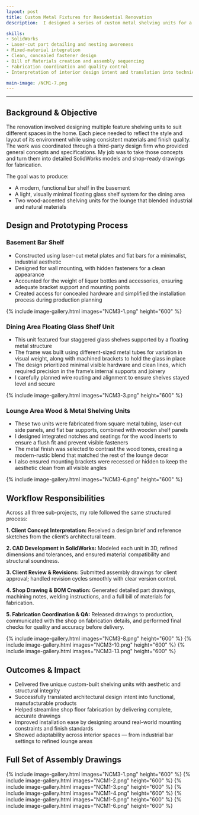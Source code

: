 ```yaml
---
layout: post
title: Custom Metal Fixtures for Residential Renovation
description:  I designed a series of custom metal shelving units for a residential renovation, including a basement bar shelf, a floating glass shelf system in the dining area, and two shelving units in the lounge. Each piece was developed to match the interior design vision while remaining fully functional and practical for fabrication and installation. I handled the complete design workflow — from interpreting client concepts to creating shop drawings, coordinating revisions, and overseeing production.

skills: 
- SolidWorks
- Laser-cut part detailing and nesting awareness
- Mixed-material integration
- Clean, concealed fastener design
- Bill of Materials creation and assembly sequencing
- Fabrication coordination and quality control
- Interpretation of interior design intent and translation into technical drawings

main-image: /NCM1-7.png
---
```


---
## Background & Objective
The renovation involved designing multiple feature shelving units to suit different spaces in the home. Each piece needed to reflect the style and layout of its environment while using consistent materials and finish quality. The work was coordinated through a third-party design firm who provided general concepts and specifications. My job was to take those concepts and turn them into detailed SolidWorks models and shop-ready drawings for fabrication.

The goal was to produce:

- A modern, functional bar shelf in the basement
- A light, visually minimal floating glass shelf system for the dining area
- Two wood-accented shelving units for the lounge that blended industrial and natural materials

## Design and Prototyping Process
### Basement Bar Shelf
- Constructed using laser-cut metal plates and flat bars for a minimalist, industrial aesthetic
- Designed for wall mounting, with hidden fasteners for a clean appearance
- Accounted for the weight of liquor bottles and accessories, ensuring adequate bracket support and mounting points
- Created access for concealed hardware and simplified the installation process during production planning

{% include image-gallery.html images="NCM3-1.png" height="600" %}

### Dining Area Floating Glass Shelf Unit
- This unit featured four staggered glass shelves supported by a floating metal structure
- The frame was built using different-sized metal tubes for variation in visual weight, along with machined brackets to hold the glass in place
- The design prioritized minimal visible hardware and clean lines, which required precision in the frame’s internal supports and joinery
- I carefully planned wire routing and alignment to ensure shelves stayed level and secure

{% include image-gallery.html images="NCM3-3.png" height="600" %}

### Lounge Area Wood & Metal Shelving Units
- These two units were fabricated from square metal tubing, laser-cut side panels, and flat bar supports, combined with wooden shelf panels
- I designed integrated notches and seatings for the wood inserts to ensure a flush fit and prevent visible fasteners
- The metal finish was selected to contrast the wood tones, creating a modern-rustic blend that matched the rest of the lounge decor
- I also ensured mounting brackets were recessed or hidden to keep the aesthetic clean from all visible angles

{% include image-gallery.html images="NCM3-6.png" height="600" %}

## Workflow Responsibilities
Across all three sub-projects, my role followed the same structured process:

**1. Client Concept Interpretation:** Received a design brief and reference sketches from the client’s architectural team.

**2. CAD Development in SolidWorks:** Modeled each unit in 3D, refined dimensions and tolerances, and ensured material compatibility and structural soundness.

**3. Client Review & Revisions:** Submitted assembly drawings for client approval; handled revision cycles smoothly with clear version control.

**4. Shop Drawing & BOM Creation:** Generated detailed part drawings, machining notes, welding instructions, and a full bill of materials for fabrication.

**5. Fabrication Coordination & QA:** Released drawings to production, communicated with the shop on fabrication details, and performed final checks for quality and accuracy before delivery.

{% include image-gallery.html images="NCM3-8.png" height="600" %}
{% include image-gallery.html images="NCM3-10.png" height="600" %}
{% include image-gallery.html images="NCM3-13.png" height="600" %}

## Outcomes & Impact 
- Delivered five unique custom-built shelving units with aesthetic and structural integrity
- Successfully translated architectural design intent into functional, manufacturable products
- Helped streamline shop floor fabrication by delivering complete, accurate drawings
- Improved installation ease by designing around real-world mounting constraints and finish standards
- Showed adaptability across interior spaces — from industrial bar settings to refined lounge areas

## Full Set of Assembly Drawings
{% include image-gallery.html images="NCM3-1.png" height="600" %}
{% include image-gallery.html images="NCM1-2.png" height="600" %} 
{% include image-gallery.html images="NCM1-3.png" height="600" %} 
{% include image-gallery.html images="NCM1-4.png" height="600" %} 
{% include image-gallery.html images="NCM1-5.png" height="600" %} 
{% include image-gallery.html images="NCM1-6.png" height="600" %} 

